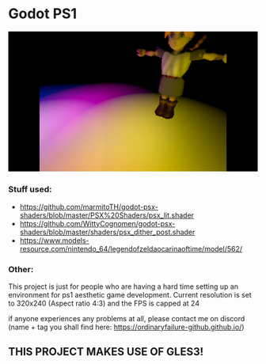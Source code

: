 # Godot PS1
 
![Preview](/readme/Godot_v3.2.3-stable_win64_CbmwP2kcId.png)
 
### Stuff used:
- https://github.com/marmitoTH/godot-psx-shaders/blob/master/PSX%20Shaders/psx_lit.shader
- https://github.com/WittyCognomen/godot-psx-shaders/blob/master/shaders/psx_dither_post.shader
- https://www.models-resource.com/nintendo_64/legendofzeldaocarinaoftime/model/562/

### Other:
This project is just for people who are having a hard time setting up an environment for ps1 aesthetic game development.
Current resolution is set to 320x240 (Aspect ratio 4:3) and the FPS is capped at 24

if anyone experiences any problems at all, 
please contact me on discord (name + tag you shall find here: https://ordinaryfailure-github.github.io/)

## THIS PROJECT MAKES USE OF GLES3!
